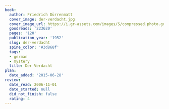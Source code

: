 ```yaml
---
book:
  author: Friedrich Dürrenmatt
  cover_image: der-verdacht.jpg
  cover_image_url: https://i.gr-assets.com/images/S/compressed.photo.goodreads.com/books/1519256229l/223620._SX98_.jpg
  goodreads: '223620'
  pages: '120'
  publication_year: '1952'
  slug: der-verdacht
  spine_color: '#3d868f'
  tags:
  - german
  - mystery
  title: Der Verdacht
plan:
  date_added: '2015-06-28'
review:
  date_read: 2006-11-01
  date_started: null
  did_not_finish: false
  rating: 4
---
```

